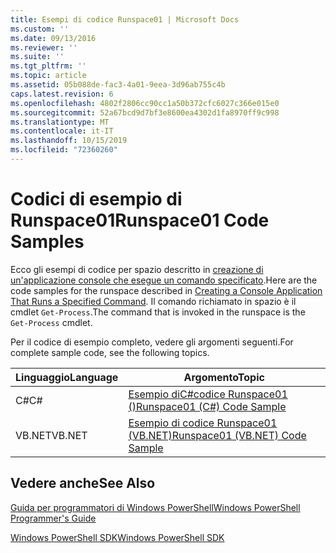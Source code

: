 ```yaml
---
title: Esempi di codice Runspace01 | Microsoft Docs
ms.custom: ''
ms.date: 09/13/2016
ms.reviewer: ''
ms.suite: ''
ms.tgt_pltfrm: ''
ms.topic: article
ms.assetid: 05b088de-fac3-4a01-9eea-3d96ab755c4b
caps.latest.revision: 6
ms.openlocfilehash: 4802f2806cc90cc1a50b372cfc6027c366e015e0
ms.sourcegitcommit: 52a67bcd9d7bf3e8600ea4302d1fa8970ff9c998
ms.translationtype: MT
ms.contentlocale: it-IT
ms.lasthandoff: 10/15/2019
ms.locfileid: "72360260"
---
```

# <a name="runspace01-code-samples"></a><span data-ttu-id="ccce5-102">Codici di esempio di Runspace01</span><span class="sxs-lookup"><span data-stu-id="ccce5-102">Runspace01 Code Samples</span></span>

<span data-ttu-id="ccce5-103">Ecco gli esempi di codice per spazio descritto in [creazione di un'applicazione console che esegue un comando specificato](/dotnet/csharp/programming-guide/inside-a-program/hello-world-your-first-program).</span><span class="sxs-lookup"><span data-stu-id="ccce5-103">Here are the code samples for the runspace described in [Creating a Console Application That Runs a Specified Command](/dotnet/csharp/programming-guide/inside-a-program/hello-world-your-first-program).</span></span> <span data-ttu-id="ccce5-104">Il comando richiamato in spazio è il cmdlet `Get-Process`.</span><span class="sxs-lookup"><span data-stu-id="ccce5-104">The command that is invoked in the runspace is the `Get-Process` cmdlet.</span></span>

<span data-ttu-id="ccce5-105">Per il codice di esempio completo, vedere gli argomenti seguenti.</span><span class="sxs-lookup"><span data-stu-id="ccce5-105">For complete sample code, see the following topics.</span></span>

|<span data-ttu-id="ccce5-106">Linguaggio</span><span class="sxs-lookup"><span data-stu-id="ccce5-106">Language</span></span>|<span data-ttu-id="ccce5-107">Argomento</span><span class="sxs-lookup"><span data-stu-id="ccce5-107">Topic</span></span>|
|--------------|-----------|
|<span data-ttu-id="ccce5-108">C#</span><span class="sxs-lookup"><span data-stu-id="ccce5-108">C#</span></span>|[<span data-ttu-id="ccce5-109">Esempio diC#codice Runspace01 ()</span><span class="sxs-lookup"><span data-stu-id="ccce5-109">Runspace01 (C#) Code Sample</span></span>](./runspace01-csharp-code-sample.md)|
|<span data-ttu-id="ccce5-110">VB.NET</span><span class="sxs-lookup"><span data-stu-id="ccce5-110">VB.NET</span></span>|[<span data-ttu-id="ccce5-111">Esempio di codice Runspace01 (VB.NET)</span><span class="sxs-lookup"><span data-stu-id="ccce5-111">Runspace01 (VB.NET) Code Sample</span></span>](./runspace01-vb-net-code-sample.md)|

## <a name="see-also"></a><span data-ttu-id="ccce5-112">Vedere anche</span><span class="sxs-lookup"><span data-stu-id="ccce5-112">See Also</span></span>

[<span data-ttu-id="ccce5-113">Guida per programmatori di Windows PowerShell</span><span class="sxs-lookup"><span data-stu-id="ccce5-113">Windows PowerShell Programmer's Guide</span></span>](./windows-powershell-programmer-s-guide.md)

[<span data-ttu-id="ccce5-114">Windows PowerShell SDK</span><span class="sxs-lookup"><span data-stu-id="ccce5-114">Windows PowerShell SDK</span></span>](../windows-powershell-reference.md)